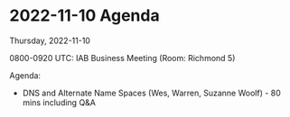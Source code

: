 




2022-11-10 Agenda
=================





Thursday, 2022-11-10


0800-0920 UTC: IAB Business Meeting (Room: Richmond 5)


Agenda:



* DNS and Alternate Name Spaces (Wes, Warren, Suzanne Woolf) - 80 mins including Q&A










